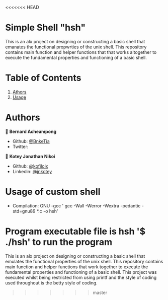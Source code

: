 <<<<<<< HEAD
# Simple Shell "hsh"

This is an alx project on designing or constructing a basic shell that emanates the functional propwrties of the unix shell. This repository contains main function and helper functions that that works altogether to execute the fundamental properties and functioning of a basic shell.

# Table of Contents
1. [Athors](#Authors)
2. [Usage](#Usage)

# Authors

👤 **Bernard Acheampong**
- Github: [@BnkeTia](https://twitter.com/BnkeTia)
- Twitter:

👤 **Kotey Jonathan Nikoi**
- Github: [@kofilolx](https://twitter.com/kofilolx)
- Linkedin: [@jnkotey](https://linkedin.com/jnkotey)


# Usage of custom shell

- Compilation: GNU -gcc
' gcc -Wall -Werror -Wextra -pedantic -std=gnu89 *.c -o hsh'

Program executable file is hsh
'$ ./hsh' to run the program
=======
This is an alx project on designing or constructing a basic shell that emulates the functional properties of the unix shell. This repository contains main function and helper functions that work together to execute the fundamental properties and functioning of a basic shell.
This project was executed whilst being restricted from using printf and the style of coding used throughout is the betty style of coding.
>>>>>>> master
